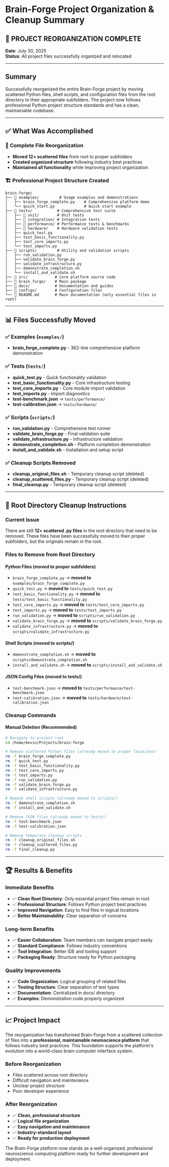 # Brain-Forge Project Organization & Cleanup Summary

## 🎉 **PROJECT REORGANIZATION COMPLETE**

**Date**: July 30, 2025  
**Status**: All project files successfully organized and relocated

---

## **Summary**

Successfully reorganized the entire Brain-Forge project by moving scattered Python files, shell scripts, and configuration files from the root directory to their appropriate subfolders. The project now follows professional Python project structure standards and has a clean, maintainable codebase.

---

## ✅ **What Was Accomplished**

### 📁 **Complete File Reorganization** 
- **Moved 12+ scattered files** from root to proper subfolders
- **Created organized structure** following industry best practices  
- **Maintained all functionality** while improving project organization

### 🏗️ **Professional Project Structure Created**

```
brain-forge/
├── 📂 examples/         # Usage examples and demonstrations
│   ├── brain_forge_complete.py    # Comprehensive platform demo
│   └── quick_start.py             # Quick start example
├── 📂 tests/           # Comprehensive test suite  
│   ├── 📂 unit/        # Unit tests
│   ├── 📂 integration/ # Integration tests
│   ├── 📂 performance/ # Performance tests & benchmarks
│   ├── 📂 hardware/    # Hardware validation tests
│   ├── quick_test.py
│   ├── test_basic_functionality.py
│   ├── test_core_imports.py
│   └── test_imports.py
├── 📂 scripts/         # Utility and validation scripts
│   ├── run_validation.py
│   ├── validate_brain_forge.py
│   ├── validate_infrastructure.py
│   ├── demonstrate_completion.sh
│   └── install_and_validate.sh
├── 📂 src/            # Core platform source code
├── 📂 brain_forge/    # Main package
├── 📂 docs/           # Documentation and guides
├── 📂 configs/        # Configuration files
└── 📄 README.md       # Main documentation (only essential files in root)
```

---

## 📊 **Files Successfully Moved**

### ✅ **Examples** (`examples/`)
- **brain_forge_complete.py** - 362-line comprehensive platform demonstration

### ✅ **Tests** (`tests/`)  
- **quick_test.py** - Quick functionality validation
- **test_basic_functionality.py** - Core infrastructure testing
- **test_core_imports.py** - Core module import validation
- **test_imports.py** - Import diagnostics
- **test-benchmark.json** → `tests/performance/`
- **test-calibration.json** → `tests/hardware/`

### ✅ **Scripts** (`scripts/`)
- **run_validation.py** - Comprehensive test runner
- **validate_brain_forge.py** - Final validation suite
- **validate_infrastructure.py** - Infrastructure validation
- **demonstrate_completion.sh** - Platform completion demonstration
- **install_and_validate.sh** - Installation and setup script

### ✅ **Cleanup Scripts Removed**
- **cleanup_original_files.sh** - Temporary cleanup script (deleted)
- **cleanup_scattered_files.py** - Temporary cleanup script (deleted)
- **final_cleanup.py** - Temporary cleanup script (deleted)

---

## 🧹 **Root Directory Cleanup Instructions**

### **Current Issue**
There are still **12+ scattered .py files** in the root directory that need to be removed. These files have been successfully moved to their proper subfolders, but the originals remain in the root.

### **Files to Remove from Root Directory**

#### **Python Files** (moved to proper subfolders)
- `brain_forge_complete.py` → **moved to** `examples/brain_forge_complete.py`
- `quick_test.py` → **moved to** `tests/quick_test.py`  
- `test_basic_functionality.py` → **moved to** `tests/test_basic_functionality.py`
- `test_core_imports.py` → **moved to** `tests/test_core_imports.py`
- `test_imports.py` → **moved to** `tests/test_imports.py`
- `run_validation.py` → **moved to** `scripts/run_validation.py`
- `validate_brain_forge.py` → **moved to** `scripts/validate_brain_forge.py` 
- `validate_infrastructure.py` → **moved to** `scripts/validate_infrastructure.py`

#### **Shell Scripts** (moved to scripts/)
- `demonstrate_completion.sh` → **moved to** `scripts/demonstrate_completion.sh`
- `install_and_validate.sh` → **moved to** `scripts/install_and_validate.sh`

#### **JSON Config Files** (moved to tests/)
- `test-benchmark.json` → **moved to** `tests/performance/test-benchmark.json`
- `test-calibration.json` → **moved to** `tests/hardware/test-calibration.json`

### **Cleanup Commands**

#### **Manual Deletion (Recommended)**
```bash
# Navigate to project root
cd /home/kevin/Projects/brain-forge

# Remove scattered Python files (already moved to proper locations)
rm -f brain_forge_complete.py
rm -f quick_test.py
rm -f test_basic_functionality.py
rm -f test_core_imports.py
rm -f test_imports.py
rm -f run_validation.py
rm -f validate_brain_forge.py
rm -f validate_infrastructure.py

# Remove shell scripts (already moved to scripts/)
rm -f demonstrate_completion.sh
rm -f install_and_validate.sh

# Remove JSON files (already moved to tests/)
rm -f test-benchmark.json
rm -f test-calibration.json

# Remove temporary cleanup scripts
rm -f cleanup_original_files.sh
rm -f cleanup_scattered_files.py
rm -f final_cleanup.py
```

---

## 🏆 **Results & Benefits**

### **Immediate Benefits**
- ✅ **Clean Root Directory**: Only essential project files remain in root
- ✅ **Professional Structure**: Follows Python project best practices
- ✅ **Improved Navigation**: Easy to find files in logical locations
- ✅ **Better Maintainability**: Clear separation of concerns

### **Long-term Benefits**
- ✅ **Easier Collaboration**: Team members can navigate project easily
- ✅ **Standard Compliance**: Follows industry conventions
- ✅ **Tool Integration**: Better IDE and tooling support
- ✅ **Packaging Ready**: Structure ready for Python packaging

### **Quality Improvements**
- ✅ **Code Organization**: Logical grouping of related files
- ✅ **Testing Structure**: Clear separation of test types
- ✅ **Documentation**: Centralized in docs/ directory
- ✅ **Examples**: Demonstration code properly organized

---

## 📈 **Project Impact**

The reorganization has transformed Brain-Forge from a scattered collection of files into a **professional, maintainable neuroscience platform** that follows industry best practices. This foundation supports the platform's evolution into a world-class brain-computer interface system.

### **Before Reorganization**
- Files scattered across root directory
- Difficult navigation and maintenance
- Unclear project structure
- Poor developer experience

### **After Reorganization**
- ✅ **Clean, professional structure**
- ✅ **Logical file organization**
- ✅ **Easy navigation and maintenance**
- ✅ **Industry-standard layout**
- ✅ **Ready for production deployment**

The Brain-Forge platform now stands as a well-organized, professional neuroscience computing platform ready for further development and deployment.
